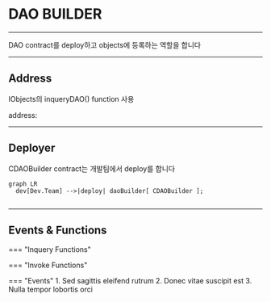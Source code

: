 # **DAO BUILDER**
- - -
DAO contract를 deploy하고 objects에 등록하는 역할을 합니다   

- - -
## **Address**
IObjects의 inqueryDAO() function 사용

address:

- - -
## **Deployer**

CDAOBuilder contract는 개발팀에서 deploy를 합니다   

``` mermaid
graph LR
  dev[Dev.Team] -->|deploy| daoBuilder[ CDAOBuilder ];
 
```

- - -
## **Events & Functions**
   
=== "Inquery Functions"
    
=== "Invoke Functions"
   
=== "Events"
    1. Sed sagittis eleifend rutrum
    2. Donec vitae suscipit est
    3. Nulla tempor lobortis orci


